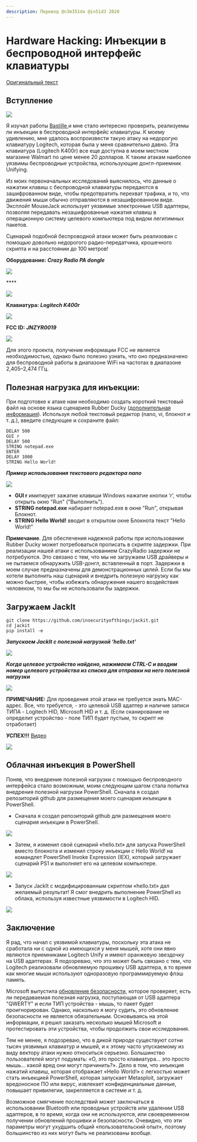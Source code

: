 ```yaml
---
description: Перевод @n3m351da @in51d3 2020
---
```


# Hardware Hacking: Инъекции в беспроводной интерфейс клавиатуры

[Оригинальный текст](https://www.blackhillsinfosec.com/executing-keyboard-injection-attacks/)

## **Вступление**

![](https://lh6.googleusercontent.com/RHeMBmMnKTrsCxz3ZglUMxOGnynvvKb4KB3gqXzArvscfPVQdkNmqFPCJER_jmiCeK-aeCWv15KIl4fJu5LzkbJpZIJzckbRmeTGaf_6WLyubdzNPv_SW4OVlevuxmc-cw1BKmHx)

Я изучал работы [Bastille ](%20https://github.com/BastilleResearch/mousejack)и мне стало интересно проверить, реализуемы ли инъекции в беспроводной интерфейс клавиатуры. К моему удивлению, мне удалось воспроизвести такую атаку на недорогую клавиатуру Logitech, которая была у меня сравнительно давно. Эта клавиатура \(Logitech K400r\) все еще доступна в моем местном магазине Walmart по цене менее 20 долларов. К таким атакам наиболее уязвимы беспроводные устройства, использующие донгл-приемник Unifying.

Из моих первоначальных исследований выяснилось, что данные о нажатии клавиш с беспроводной клавиатуры передаются в зашифрованном виде, чтобы предотвратить перехват трафика, и то, что движения мыши обычно отправляются в незашифрованном виде. Эксплойт MouseJack использует уязвимые электронные USB адаптеры, позволяя передавать незашифрованные нажатия клавиш в операционную систему целевого компьютера под видом легитимных пакетов.

Сценарий подобной беспроводной атаки может быть реализован с помощью довольно недорогого радио-передатчика, крошечного скрипта и на расстоянии до 100 метров! 

**Оборудование:** _**Crazy Radio PA dongle**_

![](https://lh4.googleusercontent.com/vf8Walt_ReEBWCB8Q6CODBQNoSUW4eAYp1RuAZBkMsZafa12lcC9IL0NcYILwznMCDWsM0NmFujH77Jb8hA5_CzqCQ_TD8kk48UdnBjyconPfk0TN4s2QB1MVMwW0mzH9lm6AKVg)

\*\*\*\*

![](https://lh3.googleusercontent.com/mEiOIA3KoR2fCO5qRIR5dlr8jxaobbwAo7ev5Y_BsBpbDpnED0mAETXFGjDVX9AsuJe5WRLciZkGODRvDkVKb-vMbkuqipsgAlZd9vGHqMhBjTMRfzpUSzec1KoZzsMH1g3crwBB)

**Клавиатура:** _**Logitech K400r**_

![](https://lh4.googleusercontent.com/OxIUAz4t8l3plqvnDRIk5AuRnYaRCDlTIkMb1iSkIfCdnAg5jGXphbiPljJuxyi6IHLuNo4-RrhEKZ418D_2GIlNqveEWKpAtquCAYpU-BAI_S8TNlThsZO1mK4YAwg6z07_Vg2a)

**FCC ID:** _**JNZYR0019**_

![](https://lh4.googleusercontent.com/cYy3lNGY-WtebMeMZS9W4Es47h5B3_rPVwnIodi6ukn04n60fxr72P_7mq551nIfD6S-2neetTCwJYQJvKOyqjvgDtASoFwGUVL6W_gKhYp0M8JlI4RQN_tMhiC5ADXmt2QgiBW-)

Для этого проекта, получение информации FCC не является необходимостью, однако было полезно узнать, что оно предназначено для беспроводной работы в диапазоне WiFi на частотах в диапазоне 2,405–2,474 ГГц.

## **Полезная нагрузка для инъекции:**

При подготовке к атаке нам необходимо создать короткий текстовый файл на основе языка сценариев Rubber Ducky \([дополнительная информация](%20https://github.com/hak5darren/USB-Rubber-Ducky/wiki)\). Используя любой текстовый редактор \(nano, vi, блокнот и т. д.\), введите следующее и сохраните файл:

```text
DELAY 500
GUI r 
DELAY 500
STRING notepad.exe  
ENTER 
DELAY 1000 
STRING Hello World! 
```

_**Пример использования текстового редактора nano**_

![](https://lh6.googleusercontent.com/qI4CbSu4y4gghthMhw0EoZxRGdrdS7D46IDhv6RajbcBgmK-jvbSWIjhdhsKdh1V9tPdGHFPWstlMiG507Id4e6hegYJC1wz3oTNZtjoVjwCCZoLPl870AYJC8U1mX0kH6F9ySz_)

* **GUI r** имитирует зажатие клавиши Windows нажатие кнопки ‘r’, чтобы открыть окно "Run" \("Выполнить"\).
* **STRING notepad.exe** набирает notepad.exe в окне "Run", открывая Блокнот.
* **STRING Hello World!** вводит в открытом окне Блокнота текст "Hello World!"

**Примечание**. Для обеспечения надежной работы при использовании Rubber Ducky может потребоваться прописать в скрипте задержки. При реализации нашей атаки с использованием CrazyRadio задержки не потребуются. Это связано с тем, что мы не загружаем USB драйверы и не пытаемся обнаружить USB-донгл, вставленный в порт. Задержки в моем случае предназначены для демонстрационных целей. Если бы мы хотели выполнить наш сценарий и внедрить полезную нагрузку как можно быстрее, чтобы избежать обнаружения нашего воздействия человеком, то мы бы не использовали бы задержки.

## **Загружаем JackIt**

```text
git clone https://github.com/insecurityofthings/jackit.git
cd jackit
pip install -e 
```

_**Запускаем JackIt с полезной нагрузкой ‘hello.txt’**_

![](https://lh5.googleusercontent.com/jKNuX_GtIuWgg1GcsuVURPNpMFU5bxFmonxhIK94e2qzzcnFVgEDljcEQAALV8f9GagRJQ8onHreGSsfpUZYvAJgdxtyftsdw_zSi25TgnzvUb1zmsDrsIkzW1YnSy26kobx6u4U)

_**Когда целевое устройство найдено, нажимаем CTRL-C и вводим номер целевого устройства из списка для отправки на него полезной нагрузки**_

![](https://lh5.googleusercontent.com/uAr3qUqqWxC-tvHOF2CgTKzoc2ZzV44qjKWHTtuPyfthSwWye6m9_f_ioXpwJOOb6NZavu4iY5NK2RZS8cLXTSwks9Ikc5GhqoLZoGaB4yJgnDG0R7NmlBMSWivjgiWsj522CKd9)

**ПРИМЕЧАНИЕ:** Для проведения этой атаки не требуется знать MAC-адрес. Все, что требуется, - это целевой USB адаптер и наличие записи ТИПА - Logitech HID, Microsoft HID и т. д. \(Если сканирование не определит устройство - поле ТИП будет пустым, то скрипт не отработает\)

**УСПЕХ!!!** [Видео](https://www.blackhillsinfosec.com/wp-content/uploads/2020/03/Keyboard-Injection20200227.mp4)

![](https://lh3.googleusercontent.com/mf-5UF4Z9HegNSxGYVJlxayUfw9DhoSY1Kgt1Cgj42DsE79MQWytXaGFGuimOj7Lw7jtiJ0HZmuELDZxk7vw9__idxbpfY3UzKbRK8NvE-K5vd-grMLRvgFTQfoqXTudBxzG7oYZ)

## **Облачная инъекция в PowerShell**

Поняв, что внедрение полезной нагрузки с помощью беспроводного интерфейса стало возможным, моим следующим шагом стала попытка внедрения полезной нагрузки PowerShell. Сначала я создал репозиторий github для размещения моего сценария инъекции в PowerShell.

* Сначала я создал репозиторий github для размещения моего сценария инъекции в PowerShell.

![](https://lh4.googleusercontent.com/w7hUB8NJm-DhNfm6_CKNUxx-Vb7FVn1euUmY2u1aDInxpGFKYN8dSkFJasECFJi7aVgOzxmq7X2G5CoCtRZDn0_BXZaREdR6vMlaPsHhCe_35q3ftD_Mw8YKhv1OHhtzqfRUIWzM)

* Затем, я изменил свой сценарий «hello.txt» для запуска PowerShell вместо блокнота и изменил строку инъекции с Hello World! на командлет PowerShell Invoke Expression \(IEX\), который загружает сценарий PS1 и выполняет его на целевом компьютере.

![](https://lh5.googleusercontent.com/AWw7RYTGqKxzZzkhT7D_xRqlyt-mFeoj7U5xHEUPgEpXx2bvO6Sb8SBpysYEumbtsu-oA-Q9ZgSsdgo-QZ0zHuP3xga4QVHLAQZCCbShL18SNeiEGKVLCMkkZLqC7tlXEFogQwo7)

* Запуск JackIt с модифицированным скриптом «hello.txt» дал желаемый результат! Я смог внедрить выполнение PowerShell из облака, используя известные уязвимости в Logitech HID.

![](https://lh6.googleusercontent.com/InmYBDggPb-QmQO8DskSBQohsBQJsDacwXeLtyMVaQLw3jp0NgxookzFHMlxhEoFres26qA95mwTpbWEVgKG41V0BeSXnGI2nhZPFUgg5EAHdqpyPv0-2qRagnxpOK0KoZUJLaK8)

## **Заключение**

Я рад, что начал с уязвимой клавиатуры, поскольку эта атака не сработала ни с одной из имеющихся у меня мышей, хотя они явно являются приемниками Logitech Unify и имеют оранжевую звездочку на USB адаптерах. Я подозреваю, что это может быть связано с тем, что Logitech реализовали обновляемую прошивку USB адаптера, в то время как многие мыши используют одноразовую программируемую флэш память.

Microsoft выпустила [обновление безопасности](https://support.microsoft.com/en-us/help/3152550/microsoft-security-advisory-update-to-improve-wireless-mouse-input-fil), которое проверяет, есть ли передаваемая полезная нагрузка, поступающая от USB адаптера "QWERTY" и если ТИП устройства - мышь, то пакет будет проигнорирован. Однако, насколько я могу судить, это обновление безопасности не является обязательным. Основываясь на этой информации, я решил заказать несколько мышей Microsoft и протестировать эти устройства, чтобы продолжить свои исследования.

Тем не менее, я подозреваю, что в дикой природе существуют сотни тысяч уязвимых клавиатур и мышей, и к этому часто упускаемому из виду вектору атаки нужно относиться серьезно. Большинство пользователей могут подумать: «О, это просто клавиатура… это просто мышь… какой вред они могут причинить?». Дело в том, что инъекция нажатий клавиш, которая отображает «Hello World!» с легкостью может стать инъекцией PowerShell, которая запускает Metasploit, загружает вредоносное ПО или вирус, извлекает конфиденциальные данные, повышает привилегии, закрепляется в системе и т. д. 

Возможное смягчение последствий может заключаться в использовании Bluetooth или проводных устройств или удалении USB адаптеров, в то время, когда они не используются, или своевременном получении обновлений прошивки и безопасности. Очевидно, что эти параметры могут ухудшить общий «пользовательский опыт», поэтому большинство из них могут быть не реализованы вообще.

